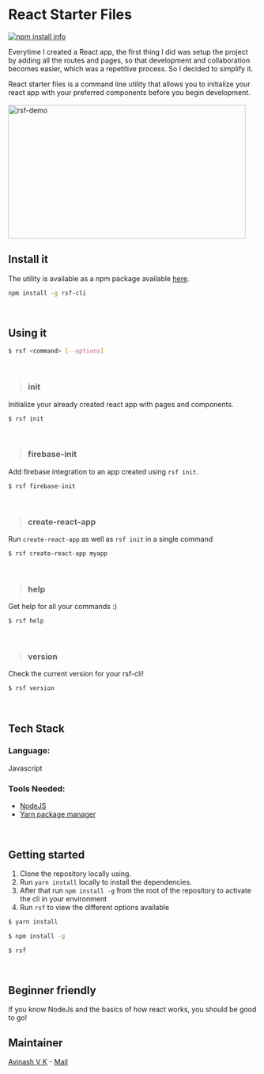 # React Starter Files

<p align="left">
  <a href="https://nodei.co/npm/rsf-cli/"><img src="https://nodei.co/npm/rsf-cli.png" alt="npm install info" /></a>
</p>

Everytime I created a React app, the first thing I did was setup the project by adding all the routes and pages, so that development and collaboration becomes easier, which was a repetitive process. So I decided to simplify it.

React starter files is a command line utility that allows you to initialize your react app with your preferred components before you begin development.<br><br>
<img src = "https://user-images.githubusercontent.com/51489449/137424766-ec668c68-1699-4d40-ac29-932c8d77ba48.gif" height="270" width="480" alt="rsf-demo"> 
<br>

## Install it

The utility is available as a npm package available [here](https://www.npmjs.com/package/rsf-cli). 
```bash
npm install -g rsf-cli
```
<br>

## Using it
```bash
$ rsf <command> [--options]
``` 
<br>

> ### init
Initialize your already created react app with pages and components.
```bash
$ rsf init
```
<br>

> ### firebase-init
Add firebase integration to an app created using `rsf init`.
```bash
$ rsf firebase-init
```
<br>

> ### create-react-app
Run ``create-react-app`` as well as ``rsf init`` in a single command
```bash
$ rsf create-react-app myapp
```
<br>

> ### help

Get help for all your commands :)
```bash
$ rsf help
```
<br>

> ### version
Check the current version for your rsf-cli!
```bash
$ rsf version
```
<br>

## Tech Stack
### Language:
Javascript<br>
### Tools Needed:
- [NodeJS](https://nodejs.org/en/) 
- [Yarn package manager](https://yarnpkg.com/)
<br>

## Getting started
1. Clone the repository locally using.
1. Run `yarn install` locally to install the dependencies.
1. After that run `npm install -g` from the root of the repository to activate the cli in your environment
1. Run `rsf` to view the different options available
```bash
$ yarn install

$ npm install -g

$ rsf
```
<br>

## Beginner friendly
If you know NodeJs and the basics of how react works, you should be good to go!
<br>

## Maintainer
[Avinash V K](https://github.com/avinash-vk)  -  [Mail](avinash2000vk@gmail.com)
